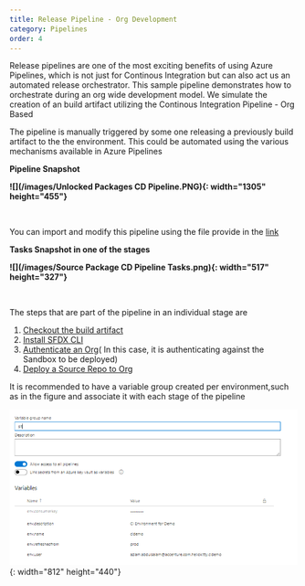 ```yaml
---
title: Release Pipeline - Org Development
category: Pipelines
order: 4
---
```


Release pipelines are one of the most exciting benefits of using Azure Pipelines, which is not just for Continous Integration but can also act us an automated release orchestrator. This sample pipeline demonstrates how to orchestrate during an org wide development model. We simulate the creation of an build artifact utilizing the Continous Integration Pipeline - Org Based

The pipeline is manually triggered by some one releasing a previously build artifact to the the environment. This could be automated using the various mechanisms available in Azure Pipelines

**Pipeline Snapshot**

**![](/images/Unlocked Packages CD Pipeline.PNG){: width="1305" height="455"}**

&nbsp;

You can import and modify this pipeline using the file provide in the [link](https://github.com/azlamsalam/sfpowerscripts/blob/master/SamplePipelines/Source%20Package%20Deployment%20Pipeline%20using%20sfpowerscripts.json)

**Tasks Snapshot in one of the stages**

**![](/images/Source Package CD Pipeline Tasks.png){: width="517" height="327"}**

&nbsp;

The steps that are part of the pipeline in an individual stage are

1. [Checkout the build artifact](/Tasks/Deployment-Tasks/Checkout%20a%20build%20artifact/)
2. [Install SFDX CLI](/Tasks/Common-Utility-Tasks/Install%20SFDX%20CLI/)
3. [Authenticate an Org](/Tasks/Common-Utility-Tasks/Authenticate%20an%20Org/)( In this case, it is authenticating against the Sandbox to be deployed)
4. [Deploy a&nbsp;Source Repo to Org](/Tasks/Deployment-Tasks/Deploy%20Source%20to%20Org/)

It is recommended to have a variable group created per environment,such as in the figure and associate it with each stage of the pipeline

![](/images/variable_group_for_envs.png){: width="812" height="440"}